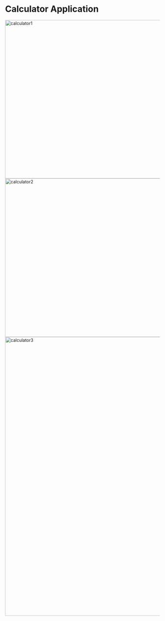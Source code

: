 # Calculator Application


<img width="516" alt="calculator1" src="https://user-images.githubusercontent.com/40842144/192260181-2ea34180-a276-43a3-be90-9cfddd05d277.png">
<img width="516" alt="calculator2" src="https://user-images.githubusercontent.com/40842144/192260200-438853a5-b576-4bbd-8b7a-7cbcba3b8028.png">
<img width="908" alt="calculator3" src="https://user-images.githubusercontent.com/40842144/192260212-5a381b53-e268-4736-a045-328e4fafdb01.png">
